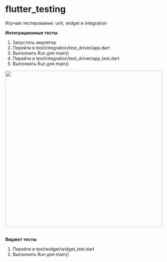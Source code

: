 # flutter_testing
Изучаю тестирование: unit, widget и integration

**Интеграционные тесты**

1. Запустить эмулятор
2. Перейти в test/integration/test_driver/app.dart
3. Выполнить Run для main()
4. Перейти в test/integration/test_driver/app_test.dart
5. Выполнить Run для main()

<img src="demo/integration_tests.gif" width=500>

<br> 
<br> 

**Виджет тесты**

1. Перейти в test/widget/widget_test.dart
2. Выполнить Run для main()
